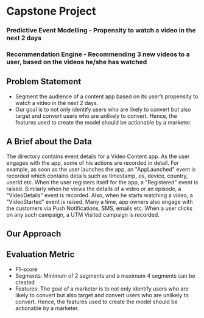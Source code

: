 # Capstone Project
### Predictive Event Modelling - Propensity to watch a video in the next 2 days
### Recommendation Engine - Recommending 3 new videos to a user, based on the videos he/she has watched

## Problem Statement  
- Segment the audience of a content app based on its user’s propensity to watch a video in the next 2 days.
- Our goal is to not only identify users who are likely to convert but also target and convert users who are unlikely to convert. Hence, the features used to create the model should be actionable by a marketer.

## A Brief about the Data 
The directory contains event details for a Video Content app. As the user engages with the app, some of
his actions are recorded in detail.
For example, as soon as the user launches the app, an "AppLaunched" event is recorded which contains
details such as timestamp, os, device, country, userId etc.
When the user registers itself for the app, a "Registered" event is raised. Similarly when he views the
details of a video or an episode, a "VideoDetails" event is recorded. Also, when he starts watching a
video, a "VideoStarted" event is raised.
Many a time, app owners also engage with the customers via Push Notifications, SMS, emails etc. When
a user clicks on any such campaign, a UTM Visited campaign is recorded.

## Our Approach


## Evaluation Metric
- F1-score
- Segments: Minimum of 2 segments and a maximum 4 segments can be created
- Features: The goal of a marketer is to not only identify users who are likely to convert but also
    target and convert users who are unlikely to convert. Hence, the features used to create the
    model should be actionable by a marketer.
